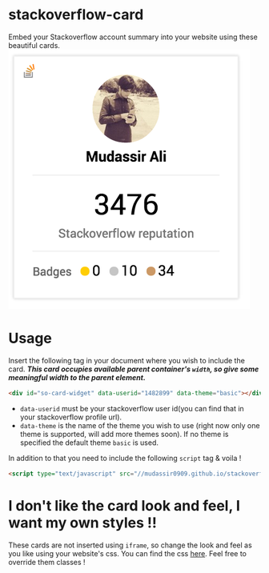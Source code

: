 # stackoverflow-card
Embed your Stackoverflow account summary into your website using these beautiful cards.
![screenshot](https://raw.githubusercontent.com/mudassir0909/stackoverflow-card/master/assets/img/so-card.png)
# Usage
Insert the following tag in your document where you wish to include the card. **_This card occupies available parent container's `width`, so give some meaningful width to the parent element._**
```html
<div id="so-card-widget" data-userid="1482899" data-theme="basic"></div>
```

* `data-userid` must be your stackoverflow user id(you can find that in your stackoverflow profile url).
* `data-theme` is the name of the theme you wish to use (right now only one theme is supported, will add more themes soon). If no theme is specified the default theme `basic` is used.

In addition to that you need to include the following `script` tag & voila !
```html
<script type="text/javascript" src="//mudassir0909.github.io/stackoverflow-card/dist/so-card-widget.min.js"></script>
```

# I don't like the card look and feel, I want my own styles !!
These cards are not inserted using `iframe`, so change the look and feel as you like using your website's css. You can find the css [here](https://github.com/mudassir0909/stackoverflow-card/blob/master/widget.css). Feel free to override them classes !
